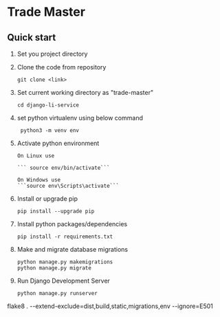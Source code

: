 Trade Master
===================================



Quick start
-----------

1. Set you project directory
2. Clone the code from repository

   ```git clone <link>```
3. Set current working directory as "trade-master"

   ```cd django-li-service```
4. set python virtualenv using below command

   ``` python3 -m venv env```
5. Activate python environment

       On Linux use 

       ``` source env/bin/activate```

       On Windows use  
       ```source env\Scripts\activate```
6. Install or upgrade pip

   ```pip install --upgrade pip```
7. Install python packages/dependencies

   ```pip install -r requirements.txt```

8. Make and migrate database migrations
    ```
    python manage.py makemigrations
    python manage.py migrate 
    ```
9. Run Django Development Server

   ```python manage.py runserver ```

flake8 . --extend-exclude=dist,build,static,migrations,env --ignore=E501